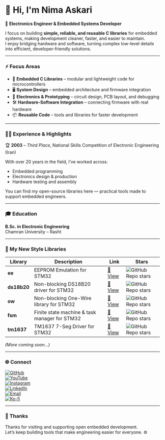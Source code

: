 # 👋 Hi, I'm Nima Askari

🚀 **Electronics Engineer & Embedded Systems Developer**  

I focus on building **simple, reliable, and reusable C libraries** for embedded systems, making development cleaner, faster, and easier to maintain.  
I enjoy bridging hardware and software, turning complex low-level details into efficient, developer-friendly solutions.

---

### ⚡ Focus Areas
- 🔧 **Embedded C Libraries** – modular and lightweight code for microcontrollers  
- 🖥 **System Design** – embedded architecture and firmware integration  
- 🔩 **Electronics & Prototyping** – circuit design, PCB layout, and debugging  
- 🛠 **Hardware-Software Integration** – connecting firmware with real hardware  
- 📦 **Reusable Code** – tools and libraries for faster development  

---

### 👨‍💻 Experience & Highlights
🏆 **2003** – *Third Place*, National Skills Competition of Electronic Engineering (Iran)  

With over 20 years in the field, I’ve worked across:  
- Embedded programming  
- Electronics design & production  
- Hardware testing and assembly  

You can find my open-source libraries here — practical tools made to support embedded engineers.  

---

### 🎓 Education
**B.Sc. in Electronic Engineering**  
Chamran University – Rasht  

---

### 🧩 My New Style Libraries

| Library | Description | Link | Stars |
|----------|--------------|------|-------|
| **ee** | EEPROM Emulation for STM32 | [🔗 View](https://github.com/nimaltd/ee) | ![GitHub Repo stars](https://img.shields.io/github/stars/NimaLTD/ee?style=social) |
| **ds18b20** | Non-blocking DS18B20 driver for STM32 | [🔗 View](https://github.com/nimaltd/ds18b20) | ![GitHub Repo stars](https://img.shields.io/github/stars/NimaLTD/ds18b20?style=social) |
| **ow** | Non-blocking One-Wire library for STM32 | [🔗 View](https://github.com/nimaltd/ow) | ![GitHub Repo stars](https://img.shields.io/github/stars/NimaLTD/ow?style=social) |
| **fsm** | Finite state machine & task manager for STM32 | [🔗 View](https://github.com/nimaltd/fsm) | ![GitHub Repo stars](https://img.shields.io/github/stars/NimaLTD/fsm?style=social) |
| **tm1637** | TM1637 7-Seg Driver for STM32 | [🔗 View](https://github.com/nimaltd/tm1637) | ![GitHub Repo stars](https://img.shields.io/github/stars/NimaLTD/tm1637?style=social) |

*(More coming soon…)*  

---

### 🌐 Connect

[![GitHub](https://img.shields.io/badge/GitHub-Follow-black?style=for-the-badge&logo=github)](https://www.github.com/NimaLTD)  
[![YouTube](https://img.shields.io/badge/YouTube-Subscribe-red?style=for-the-badge&logo=youtube)](https://www.youtube.com/@NimaLTD)  
[![Instagram](https://img.shields.io/badge/Instagram-Follow-purple?style=for-the-badge&logo=instagram)](https://www.instagram.com/github.NimaLTD)  
[![LinkedIn](https://img.shields.io/badge/LinkedIn-Connect-blue?style=for-the-badge&logo=linkedin)](https://linkedin.com/in/nimaltd)  
[![Email](https://img.shields.io/badge/Email-Contact-red?style=for-the-badge&logo=gmail)](mailto:nima.askari@gmail.com)  
[![Ko-fi](https://img.shields.io/badge/Ko--fi-Support-orange?style=for-the-badge&logo=ko-fi)](https://ko-fi.com/nimaltd)  

---

### 💬 Thanks  
Thanks for visiting and supporting open embedded development.  
Let’s keep building tools that make engineering easier for everyone. ⚙️  
